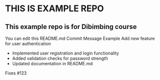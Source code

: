 # THIS IS EXAMPLE REPO
## This example repo is for Dibimbing course

You can edit this README.md
Commit Message Example
Add new feature for user authentication

- Implemented user registration and login functionality
- Added validation checks for password strength
- Updated documentation in README.md

Fixes #123
